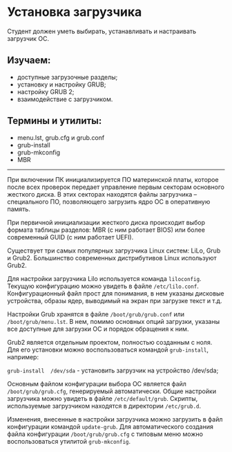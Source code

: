 # Установка загрузчика

Студент должен уметь выбирать, устанавливать и настраивать загрузчик ОС.

## Изучаем:

- доступные загрузочные разделы;
- установку и настройку GRUB;
- настройку GRUB 2;
- взаимодействие с загрузчиком.

## Термины и утилиты:

- menu.lst, grub.cfg и grub.conf
- grub-install
- grub-mkconfig
- MBR

---

При включении ПК инициализируется ПО материнской платы, которое после всех проверок передает управление первым секторам основного жесткого диска. В этих секторах находятся файлы загрузчика – специального ПО, позволяющего загрузить ядро ОС в оперативную память.

При первичной инициализации жесткого диска происходит выбор формата таблицы разделов: MBR (с ним работает BIOS) или более современный GUID (с ним работает UEFI).

Существует три самых популярных загрузчика Linux систем: LiLo, Grub и Grub2. Большинство современных дистрибутивов Linux используют Grub2.

Для настройки загрузчика Lilo используется команда `liloconfig`. Текущую конфигурацию можно увидеть в файле `/etc/lilo.conf`. Конфигурационный файл прост для понимания, в нем указаны дисковые устройства, образы ядер, выводимый на экран при загрузке текст и т.д.

Настройки Grub хранятся в файле `/boot/grub/grub.conf` или `/boot/grub/menu.lst`. В нем, помимо основных опций загрузки, указаны все доступные для загрузки ОС и порядок обращения к ним.

Grub2 является отдельным проектом, полностью созданным с ноля. Для его установки можно воспользоваться командой `grub-install`, например:

`grub-install  /dev/sda`        - установить загрузчик на устройство /dev/sda;

Основным файлом конфигурации выбора ОС является файл `/boot/grub/grub.cfg`, генерируемый автоматически.  Общие настройки загрузчика можно увидеть в файле `/etc/default/grub`. Скрипты, используемые загрузчиком находятся в директории `/etc/grub.d`.

Изменения, внесенные в настройки загрузчика можно загрузить в файл конфигурации командой `update-grub`. Для автоматического создания файла конфигурации `/boot/grub/grub.cfg` с типовым меню можно воспользоваться утилитой `grub-mkconfig`.
